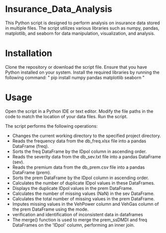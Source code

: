 # Insurance_Data_Analysis


This Python script is designed to perform analysis on insurance data stored in multiple files. The script utilizes various libraries such as numpy, pandas, matplotlib, and seaborn for data manipulation, visualization, and analysis.


# Installation

Clone the repository or download the script file.
Ensure that you have Python installed on your system.
Install the required libraries by running the following command:
" pip install numpy pandas matplotlib seaborn "

# Usage
Open the script in a Python IDE or text editor.
Modify the file paths in the code to match the location of your data files.
Run the script.


The script performs the following operations:

- Changes the current working directory to the specified project directory.
- Reads the frequency data from the db_freq.xlsx file into a pandas DataFrame (freq).
- Sorts the freq DataFrame by the IDpol column in ascending order.
- Reads the severity data from the db_sev.txt file into a pandas DataFrame (sev).
- Reads the premium data from the db_prem.csv file into a pandas DataFrame (prem).
- Sorts the prem DataFrame by the IDpol column in ascending order.
- Calculates the number of duplicate IDpol values in these DataFrames.
- Displays the duplicate IDpol values in the prem DataFrame.
- Calculates the number of missing values (NaN) in the sev DataFrame.
- Calculates the total number of missing values in the prem DataFrame.
- Imputes missing values in the VehPower column and VehGas column of the prem DataFrame using the mode.
- verification and identification of inconsistent data in dataframes
- The merge() function is used to merge the prem_ssDMDI and freq DataFrames on the 'IDpol' column, performing an inner join.
